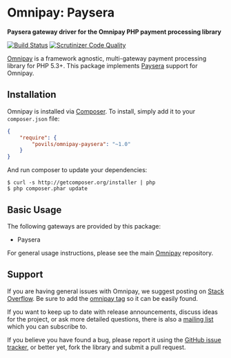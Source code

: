 # Omnipay: Paysera

**Paysera gateway driver for the Omnipay PHP payment processing library**

[![Build Status](https://travis-ci.org/povils/omnipay-paysera.svg?branch=master)](https://travis-ci.org/povils/omnipay-paysera)
[![Scrutinizer Code Quality](https://scrutinizer-ci.com/g/povils/omnipay-paysera/badges/quality-score.png?b=master)](https://scrutinizer-ci.com/g/povils/omnipay-paysera/?branch=master)

[Omnipay](https://github.com/thephpleague/omnipay) is a framework agnostic, multi-gateway payment
processing library for PHP 5.3+. This package implements [Paysera](https://www.paysera.com/) support for Omnipay.

## Installation

Omnipay is installed via [Composer](http://getcomposer.org/). To install, simply add it
to your `composer.json` file:

```json
{
    "require": {
        "povils/omnipay-paysera": "~1.0"
    }
}
```

And run composer to update your dependencies:

    $ curl -s http://getcomposer.org/installer | php
    $ php composer.phar update

## Basic Usage

The following gateways are provided by this package:

* Paysera

For general usage instructions, please see the main [Omnipay](https://github.com/thephpleague/omnipay)
repository.

## Support

If you are having general issues with Omnipay, we suggest posting on
[Stack Overflow](http://stackoverflow.com/). Be sure to add the
[omnipay tag](http://stackoverflow.com/questions/tagged/omnipay) so it can be easily found.

If you want to keep up to date with release announcements, discuss ideas for the project,
or ask more detailed questions, there is also a [mailing list](https://groups.google.com/forum/#!forum/omnipay) which
you can subscribe to.

If you believe you have found a bug, please report it using the [GitHub issue tracker](https://github.com/povils/omnipay-paysera/issues),
or better yet, fork the library and submit a pull request.